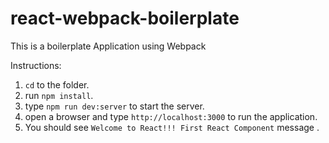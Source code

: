 # react-webpack-boilerplate

This is a boilerplate Application using Webpack

Instructions:
 1. `cd` to the folder.
 2. run `npm install`.
 3. type `npm run dev:server` to start the server.
 4. open a browser and type `http://localhost:3000` to run the application.
 5. You should see `Welcome to React!!! First React Component` message .
